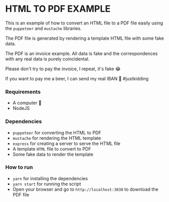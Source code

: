 # HTML TO PDF EXAMPLE

This is an example of how to convert an HTML file to a PDF file easily using the `puppeteer` and `mustache` libraries.

The PDF file is generated by rendering a template HTML file with some fake data.

The PDF is an invoice example. All data is fake and the correspondences with any real data is purely coincidental.

Please don't try to pay the invoice, I repeat, it's fake 😂

If you want to pay me a beer, I can send my real IBAN 🍺 #justkidding

### Requirements 

- A computer 🤣
- NodeJS

### Dependencies

- `puppeteer` for converting the HTML to PDF
- `mustache` for rendering the HTML template
- `express` for creating a server to serve the HTML file
- A template `HTML` file to convert to PDF
- Some fake data to render the template

### How to run

- `yarn` for installing the dependencies
- `yarn start` for running the script
- Open your browser and go to `http://localhost:3030` to download the PDF file
